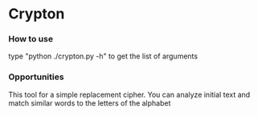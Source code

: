 # Crypton
### How to use
type "python ./crypton.py -h" to get the list of arguments
### Opportunities
This tool for a simple replacement cipher.
You can analyze initial text and match  similar words to the letters of the alphabet 